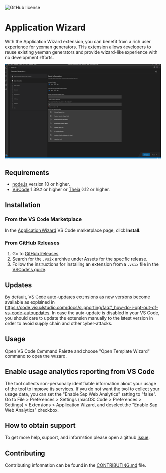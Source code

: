 ![GitHub license](https://img.shields.io/badge/license-Apache_2.0-blue.svg)

# Application Wizard

With the Application Wizard extension, you can benefit from a rich user experience for yeoman generators. This extension allows developers to reuse existing yeoman generators and provide wizard-like experience with no development efforts.

![](screenshot.png)

## Requirements

- [node.js](https://www.npmjs.com/package/node) version 10 or higher.
- [VSCode](https://code.visualstudio.com/) 1.39.2 or higher or [Theia](https://www.theia-ide.org/) 0.12 or higher.

## Installation

### From the VS Code Marketplace

In the [Application Wizard](https://marketplace.visualstudio.com/items?itemName=SAPOS.yeoman-ui) VS Code marketplace page, click **Install**.

### From GitHub Releases

1. Go to [GitHub Releases](https://github.com/sap/yeoman-ui/releases).
2. Search for the `.vsix` archive under Assets for the specific release.
3. Follow the instructions for installing an extension from a `.vsix` file in the [VSCode's guide](https://code.visualstudio.com/docs/editor/extension-gallery#_install-from-a-vsix).

## Updates

By default, VS Code auto-updates extensions as new versions become available as explained in https://code.visualstudio.com/docs/supporting/faq#_how-do-i-opt-out-of-vs-code-autoupdates.
In case the auto-update is disabled in your VS Code, you should care to update the extension manually to the latest version in order to avoid supply chain and other cyber-attacks.

## Usage

Open VS Code Command Palette and choose "Open Template Wizard" command to open the Wizard.

## Enable usage analytics reporting from VS Code

The tool collects non-personally identifiable information about your usage of the tool to improve its services. If you do not want the tool to collect your usage data, you can set the "Enable Sap Web Analytics" setting to "false". Go to File > Preferences > Settings (macOS: Code > Preferences > Settings) > Extensions > Application Wizard, and deselect the "Enable Sap Web Analytics" checkbox.

## How to obtain support

To get more help, support, and information please open a github [issue](https://github.com/SAP/yeoman-ui/issues).

## Contributing

Contributing information can be found in the [CONTRIBUTING.md](./CONTRIBUTING.md) file.

